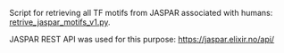 Script for retrieving all TF motifs from JASPAR associated with humans: [retrive_jaspar_motifs_v1.py](https://github.com/RevathyVenukuttan/Rotation1/blob/main/Python_scripts/retrieve_jaspar_motifs_v1.py). 


JASPAR REST API was used for this purpose: https://jaspar.elixir.no/api/
